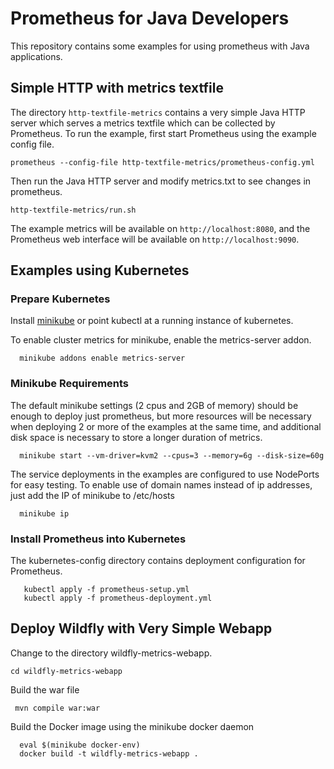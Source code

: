 # Prometheus for Java Developers

This repository contains some examples for using prometheus with Java applications.

## Simple HTTP with metrics textfile

The directory `http-textfile-metrics` contains a very simple Java HTTP server which serves
a metrics textfile which can be collected by Prometheus.  To run the example, first
start Prometheus using the example config file.

```
prometheus --config-file http-textfile-metrics/prometheus-config.yml
```

Then run the Java HTTP server and modify metrics.txt to see changes in prometheus.
```
http-textfile-metrics/run.sh
```

The example metrics will be available on `http://localhost:8080`, and the Prometheus web
interface will be available on `http://localhost:9090`.

## Examples using Kubernetes

### Prepare Kubernetes

Install [minikube](https://kubernetes.io/docs/tasks/tools/install-minikube/) or point kubectl at a running
instance of kubernetes.

To enable cluster metrics for minikube, enable the metrics-server addon.

```
  minikube addons enable metrics-server
```

### Minikube Requirements

The default minikube settings (2 cpus and 2GB of memory) should be enough to deploy just prometheus, but
more resources will be necessary when deploying 2 or more of the examples at the same time, and
additional disk space is necessary to store a longer duration of metrics.

```
  minikube start --vm-driver=kvm2 --cpus=3 --memory=6g --disk-size=60g
```

The service deployments in the examples are configured to use NodePorts for easy testing.  To enable use
of domain names instead of ip addresses, just add the IP of minikube to /etc/hosts

```
  minikube ip
```

### Install Prometheus into Kubernetes

The kubernetes-config directory contains deployment configuration for Prometheus.

```
   kubectl apply -f prometheus-setup.yml
   kubectl apply -f prometheus-deployment.yml
```

## Deploy Wildfly with Very Simple Webapp

Change to the directory wildfly-metrics-webapp.

`cd wildfly-metrics-webapp`

Build the war file

` mvn compile war:war`

Build the Docker image using the minikube docker daemon

```
  eval $(minikube docker-env)
  docker build -t wildfly-metrics-webapp .
```


